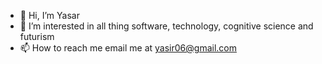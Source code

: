 - 👋 Hi, I’m Yasar
- 👀 I’m interested in all thing software, technology, cognitive science and futurism
- 📫 How to reach me email me at yasir06@gmail.com

<!---
yasarsid/yasarsid is a ✨ special ✨ repository because its `README.md` (this file) appears on your GitHub profile.
You can click the Preview link to take a look at your changes.
--->
